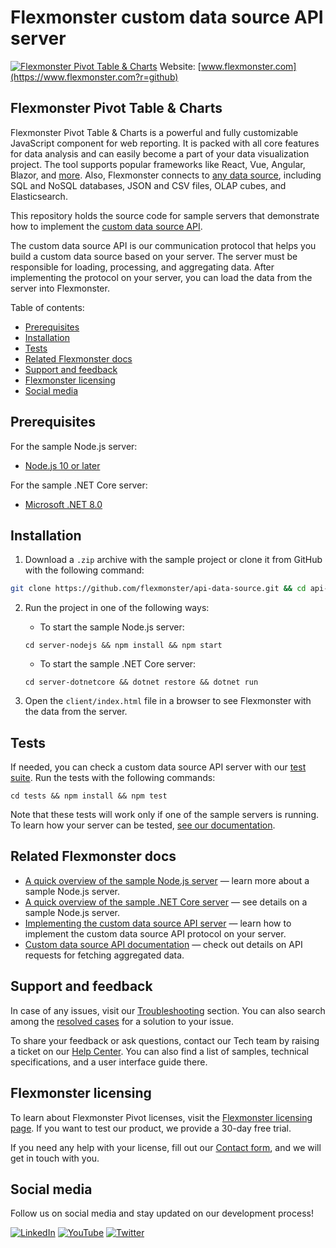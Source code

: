 # Flexmonster custom data source API server
[![Flexmonster Pivot Table & Charts](https://cdn.flexmonster.com/landing.png)](https://www.flexmonster.com?r=github)
Website: [www.flexmonster.com](https://www.flexmonster.com?r=github)

## Flexmonster Pivot Table & Charts

Flexmonster Pivot Table & Charts is a powerful and fully customizable JavaScript component for web reporting. It is packed with all core features for data analysis and can easily become a part of your data visualization project. The tool supports popular frameworks like React, Vue, Angular, Blazor, and [more](https://www.flexmonster.com/doc/available-tutorials-integration?r=github). Also, Flexmonster connects to [any data source](https://www.flexmonster.com/doc/supported-data-sources?r=github), including SQL and NoSQL databases, JSON and CSV files, OLAP cubes, and Elasticsearch.

This repository holds the source code for sample servers that demonstrate how to implement the [custom data source API](https://www.flexmonster.com/doc/introduction-to-custom-data-source-api?r=github).

The custom data source API is our communication protocol that helps you build a custom data source based on your server. The server must be responsible for loading, processing, and aggregating data. After implementing the protocol on your server, you can load the data from the server into Flexmonster.

Table of contents:
  - [Prerequisites](#prerequisites)
  - [Installation](#installation)
  - [Tests](#tests)
  - [Related Flexmonster docs](#related-flexmonster-docs)
  - [Support and feedback](#support-and-feedback)
  - [Flexmonster licensing](#flexmonster-licensing)
  - [Social media](#social-media)

## Prerequisites

For the sample Node.js server:
- [Node.js 10 or later](https://nodejs.org/en/)

For the sample .NET Core server:
- [Microsoft .NET 8.0](https://dotnet.microsoft.com/en-us/download)

## Installation

1. Download a `.zip` archive with the sample project or clone it from GitHub with the following command:

```bash
git clone https://github.com/flexmonster/api-data-source.git && cd api-data-source
```

2. Run the project in one of the following ways:
    
    - To start the sample Node.js server:

    ```
    cd server-nodejs && npm install && npm start
    ```

    - To start the sample .NET Core server:

    ```
    cd server-dotnetcore && dotnet restore && dotnet run
    ```

3.  Open the `client/index.html` file in a browser to see Flexmonster with the data from the server.

## Tests

If needed, you can check a custom data source API server with our [test suite](https://github.com/flexmonster/api-data-source/tree/master/tests). Run the tests with the following commands: 
```
cd tests && npm install && npm test
```

Note that these tests will work only if one of the sample servers is running. To learn how your server can be tested, [see our documentation](https://www.flexmonster.com/doc/test-custom-data-source-api-server?r=github).

## Related Flexmonster docs

- [A quick overview of the sample Node.js server](https://www.flexmonster.com/doc/pivot-table-with-node-js-server?r=github) — learn more about a sample Node.js server.
- [A quick overview of the sample .NET Core server](https://www.flexmonster.com/doc/pivot-table-with-dot-net-core-server?r=github) — see details on a sample Node.js server.
- [Implementing the custom data source API server](https://www.flexmonster.com/doc/implement-custom-data-source-api?r=github) — learn how to implement the custom data source API protocol on your server.
- [Custom data source API documentation](https://www.flexmonster.com/api/all-requests?r=github) — check out details on API requests for fetching aggregated data.

## Support and feedback

In case of any issues, visit our [Troubleshooting](https://www.flexmonster.com/doc/typical-errors?r=github) section. You can also search among the [resolved cases](https://www.flexmonster.com/technical-support?r=github) for a solution to your issue.

To share your feedback or ask questions, contact our Tech team by raising a ticket on our [Help Center](https://www.flexmonster.com/help-center?r=github). You can also find a list of samples, technical specifications, and a user interface guide there.

## Flexmonster licensing

To learn about Flexmonster Pivot licenses, visit the [Flexmonster licensing page](https://www.flexmonster.com/pivot-table-editions-and-pricing?r=github). 
If you want to test our product, we provide a 30-day free trial.

If you need any help with your license, fill out our [Contact form](https://www.flexmonster.com/contact-our-team?r=github), and we will get in touch with you.

## Social media

Follow us on social media and stay updated on our development process!

[![LinkedIn](https://img.shields.io/badge/LinkedIn-blue?style=for-the-badge&logo=linkedin&logoColor=white)](https://linkedin.com/company/flexmonster) [![YouTube](https://img.shields.io/badge/YouTube-red?style=for-the-badge&logo=youtube&logoColor=white)](https://youtube.com/user/FlexMonsterPivot) [![Twitter](https://img.shields.io/badge/Twitter-blue?style=for-the-badge&logo=twitter&logoColor=white)](https://twitter.com/flexmonster)
